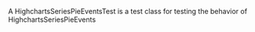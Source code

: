 A HighchartsSeriesPieEventsTest is a test class for testing the behavior of HighchartsSeriesPieEvents